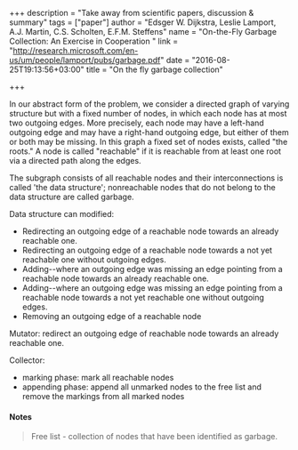 +++
description = "Take away from scientific papers, discussion & summary"
tags = ["paper"]
author = "Edsger W. Dijkstra, Leslie Lamport, A.J. Martin, C.S. Scholten, E.F.M. Steffens"
name = "On-the-Fly Garbage Collection: An Exercise in Cooperation "
link = "http://research.microsoft.com/en-us/um/people/lamport/pubs/garbage.pdf"
date = "2016-08-25T19:13:56+03:00"
title = "On the fly garbage collection"

+++

In our abstract form of the problem, we consider a
directed graph of varying structure but with a fixed
number of nodes, in which each node has at most two
outgoing edges. More precisely, each node may have a
left-hand outgoing edge and may have a right-hand
outgoing edge, but either of them or both may be missing.
In this graph a fixed set of nodes exists, called "the
roots." A node is called "reachable" if it is reachable
from at least one root via a directed path along the edges.

The subgraph consists of all reachable nodes and their interconnections is
called 'the data structure'; nonreachable nodes that do not belong to the
data structure are called garbage.

Data structure can modified:
 - Redirecting an outgoing edge of a reachable node towards an already reachable one.
 - Redirecting an outgoing edge of a reachable node towards a not yet reachable one without outgoing edges.
 - Adding--where an outgoing edge was missing an edge pointing from a reachable node towards an already reachable one.
 - Adding--where an outgoing edge was missing an edge pointing from a reachable node towards a not yet reachable one without outgoing edges.
 - Removing an outgoing edge of a reachable node


Mutator: redirect an outgoing edge of reachable node towards an already reachable one.

Collector:
 - marking phase: mark all reachable nodes
 - appending phase: append all unmarked nodes to the free list and remove the markings from all marked nodes


#### Notes

> Free list - collection of nodes that have been identified as garbage.
